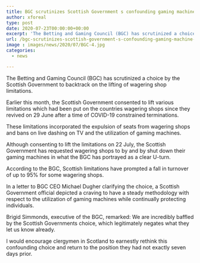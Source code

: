 ```yaml
---
title: BGC scrutinizes Scottish Government s confounding gaming machine U-turn
author: xforeal 
type: post
date: 2020-07-23T00:00:00+00:00
excerpt: 'The Betting and Gaming Council (BGC) has scrutinized a choice by the Scottish Government to backtrack on the lifting of wagering shop restrictions '
url: /bgc-scrutinizes-scottish-government-s-confounding-gaming-machine-u-turn/
image : images/news/2020/07/BGC-4.jpg
categories:
  - news

---
```

The Betting and Gaming Council (BGC) has scrutinized a choice by the Scottish Government to backtrack on the lifting of wagering shop limitations. 

Earlier this month, the Scottish Government consented to lift various limitations which had been put on the countries wagering shops since they revived on 29 June after a time of COVID-19 constrained terminations. 

These limitations incorporated the expulsion of seats from wagering shops and bans on live dashing on TV and the utilization of gaming machines. 

Although consenting to lift the limitations on 22 July, the Scottish Government has requested wagering shops to by and by shut down their gaming machines in what the BGC has portrayed as a clear U-turn. 

According to the BGC, Scottish limitations have prompted a fall in turnover of up to 95&percnt; for some wagering shops. 

In a letter to BGC CEO Michael Dugher clarifying the choice, a Scottish Government official depicted a craving to have a steady methodology with respect to the utilization of gaming machines while continually protecting individuals. 

Brigid Simmonds, executive of the BGC, remarked: We are incredibly baffled by the Scottish Governments choice, which legitimately negates what they let us know already. 

I would encourage clergymen in Scotland to earnestly rethink this confounding choice and return to the position they had not exactly seven days prior.